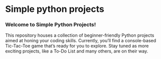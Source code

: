 # Simple python projects
### Welcome to Simple Python Projects! 
This repository houses a collection of beginner-friendly Python projects aimed at honing your coding skills. Currently, you’ll find a console-based Tic-Tac-Toe game that’s ready for you to explore. Stay tuned as more exciting projects, like a To-Do List and many others, are on their way.

